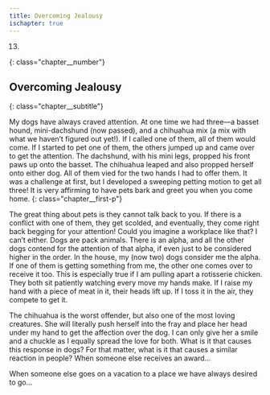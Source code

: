 ```yaml
---
title: Overcoming Jealousy
ischapter: true
---
```


13.
{: class="chapter__number"}

## Overcoming Jealousy
{: class="chapter__subtitle"}

My dogs have always craved attention. At one time we had three—a basset
hound, mini-dachshund (now passed), and a chihuahua mix (a mix with
what we haven’t figured out yet!). If I called one of them, all of them would
come. If I started to pet one of them, the others jumped up and came over to
get the attention. The dachshund, with his mini legs, propped his front paws up
onto the basset. The chihuahua leaped and also propped herself onto either dog.
All of them vied for the two hands I had to offer them. It was a challenge at first,
but I developed a sweeping petting motion to get all three! It is very affirming to
have pets bark and greet you when you come home.
{: class="chapter__first-p"}

The great thing about pets is they cannot talk back to you. If there is a conflict
with one of them, they get scolded, and eventually, they come right back begging
for your attention! Could you imagine a workplace like that? I can’t either.
Dogs are pack animals. There is an alpha, and all the other dogs contend
for the attention of that alpha, if even just to be considered higher in the order.
In the house, my (now two) dogs consider me the alpha. If one of them is getting
something from me, the other one comes over to receive it too. This is especially
true if I am pulling apart a rotisserie chicken. They both sit patiently watching
every move my hands make. If I raise my hand with a piece of meat in it, their
heads lift up. If I toss it in the air, they compete to get it.

The chihuahua is the worst offender, but also one of the most loving
creatures. She will literally push herself into the fray and place her head under
my hand to get the affection over the dog. I can only give her a smile and a
chuckle as I equally spread the love for both. What is it that causes this response
in dogs? For that matter, what is it that causes a similar reaction in people?
When someone else receives an award...

When someone else goes on a vacation to a place we have always desired
to go...